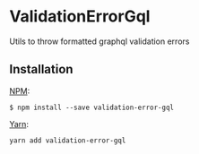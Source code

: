 # ValidationErrorGql

Utils to throw formatted graphql validation errors

## Installation
[NPM](https://www.npmjs.com/):
```
$ npm install --save validation-error-gql
```

[Yarn](https://yarnpkg.com/lang/en/):
```
yarn add validation-error-gql
```
